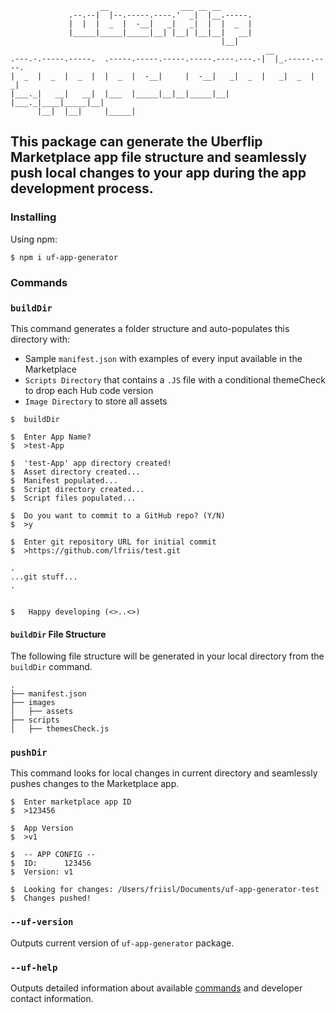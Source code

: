                         __                ___ __ __
                 .--.--|  |--.-----.----.'  _|  |__.-----.
                 |  |  |  _  |  -__|   _|   _|  |  |  _  |
                 |_____|_____|_____|__| |__| |__|__|   __|
                                                   |__|
                                                             __
    .---.-.-----.-----.  .-----.-----.-----.-----.----.---.-|  |_.-----.----.
    |  _  |  _  |  _  |  |  _  |  -__|     |  -__|   _|  _  |   _|  _  |   _|
    |___._|   __|   __|  |___  |_____|__|__|_____|__| |___._|____|_____|__|
          |__|  |__|     |_____|

## This package can generate the Uberflip Marketplace app file structure and seamlessly push local changes to your app during the app development process.

### Installing

Using npm:
```
$ npm i uf-app-generator
```

### Commands

### `buildDir`

This command generates a folder structure and auto-populates this directory with:
- Sample `manifest.json` with examples of every input available in the Marketplace
- `Scripts Directory` that contains a `.JS` file with a conditional themeCheck to drop each Hub code version
- `Image Directory` to store all assets

```
$  buildDir

$  Enter App Name?
$  >test-App

$  'test-App' app directory created!
$  Asset directory created...
$  Manifest populated...
$  Script directory created...
$  Script files populated...

$  Do you want to commit to a GitHub repo? (Y/N)
$  >y

$  Enter git repository URL for initial commit
$  >https://github.com/lfriis/test.git

.
...git stuff...
.


$   Happy developing (<>..<>)
```

#### `buildDir` File Structure

The following file structure will be generated in your local directory from the `buildDir` command.

```
.
├── manifest.json
├── images
│   ├── assets
├── scripts
│   ├── themesCheck.js
```

### `pushDir`

This command looks for local changes in current directory and seamlessly pushes changes to the Marketplace app.

```
$  Enter marketplace app ID
$  >123456

$  App Version
$  >v1

$  -- APP CONFIG --
$  ID:      123456
$  Version: v1

$  Looking for changes: /Users/friisl/Documents/uf-app-generator-test
$  Changes pushed!
```

### `--uf-version`

Outputs current version of `uf-app-generator` package.

### `--uf-help`

Outputs detailed information about available [commands](#commands) and developer contact information.
